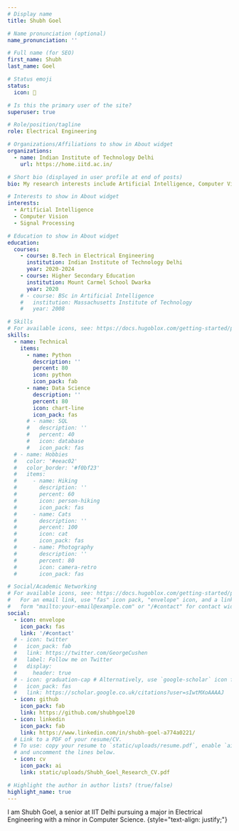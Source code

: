 ```yaml
---
# Display name
title: Shubh Goel

# Name pronunciation (optional)
name_pronunciation: ''

# Full name (for SEO)
first_name: Shubh
last_name: Goel

# Status emoji
status:
  icon: 🙋

# Is this the primary user of the site?
superuser: true

# Role/position/tagline
role: Electrical Engineering

# Organizations/Affiliations to show in About widget
organizations:
  - name: Indian Institute of Technology Delhi
    url: https://home.iitd.ac.in/

# Short bio (displayed in user profile at end of posts)
bio: My research interests include Artificial Intelligence, Computer Vision and Deep Learning for Signal Processing.

# Interests to show in About widget
interests:
  - Artificial Intelligence
  - Computer Vision
  - Signal Processing

# Education to show in About widget
education:
  courses:
    - course: B.Tech in Electrical Engineering
      institution: Indian Institute of Technology Delhi
      year: 2020-2024
    - course: Higher Secondary Education
      institution: Mount Carmel School Dwarka
      year: 2020
    # - course: BSc in Artificial Intelligence
    #   institution: Massachusetts Institute of Technology
    #   year: 2008

# Skills
# For available icons, see: https://docs.hugoblox.com/getting-started/page-builder/#icons
skills:
  - name: Technical
    items:
      - name: Python
        description: ''
        percent: 80
        icon: python
        icon_pack: fab
      - name: Data Science
        description: ''
        percent: 80
        icon: chart-line
        icon_pack: fas
      # - name: SQL
      #   description: ''
      #   percent: 40
      #   icon: database
      #   icon_pack: fas
  # - name: Hobbies
  #   color: '#eeac02'
  #   color_border: '#f0bf23'
  #   items:
  #     - name: Hiking
  #       description: ''
  #       percent: 60
  #       icon: person-hiking
  #       icon_pack: fas
  #     - name: Cats
  #       description: ''
  #       percent: 100
  #       icon: cat
  #       icon_pack: fas
  #     - name: Photography
  #       description: ''
  #       percent: 80
  #       icon: camera-retro
  #       icon_pack: fas

# Social/Academic Networking
# For available icons, see: https://docs.hugoblox.com/getting-started/page-builder/#icons
#   For an email link, use "fas" icon pack, "envelope" icon, and a link in the
#   form "mailto:your-email@example.com" or "/#contact" for contact widget.
social:
  - icon: envelope
    icon_pack: fas
    link: '/#contact'
  # - icon: twitter
  #   icon_pack: fab
  #   link: https://twitter.com/GeorgeCushen
  #   label: Follow me on Twitter
  #   display:
  #     header: true
  # - icon: graduation-cap # Alternatively, use `google-scholar` icon from `ai` icon pack
  #   icon_pack: fas
  #   link: https://scholar.google.co.uk/citations?user=sIwtMXoAAAAJ
  - icon: github
    icon_pack: fab
    link: https://github.com/shubhgoel20
  - icon: linkedin
    icon_pack: fab
    link: https://www.linkedin.com/in/shubh-goel-a774a0221/
  # Link to a PDF of your resume/CV.
  # To use: copy your resume to `static/uploads/resume.pdf`, enable `ai` icons in `params.yaml`,
  # and uncomment the lines below.
  - icon: cv
    icon_pack: ai
    link: static/uploads/Shubh_Goel_Research_CV.pdf

# Highlight the author in author lists? (true/false)
highlight_name: true
---
```


I am Shubh Goel, a senior at IIT Delhi pursuing a major in Electrical Engineering with a minor in Computer Science.
{style="text-align: justify;"}
